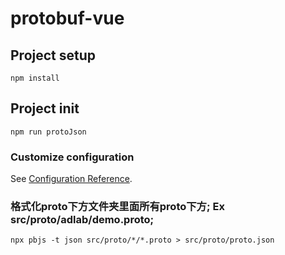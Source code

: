 # protobuf-vue

## Project setup
```
npm install
```

## Project init
```
npm run protoJson
```

### Customize configuration
See [Configuration Reference](https://cli.vuejs.org/config/).


### 格式化proto下方文件夹里面所有proto下方; Ex src/proto/adlab/demo.proto;
```
npx pbjs -t json src/proto/*/*.proto > src/proto/proto.json
```

